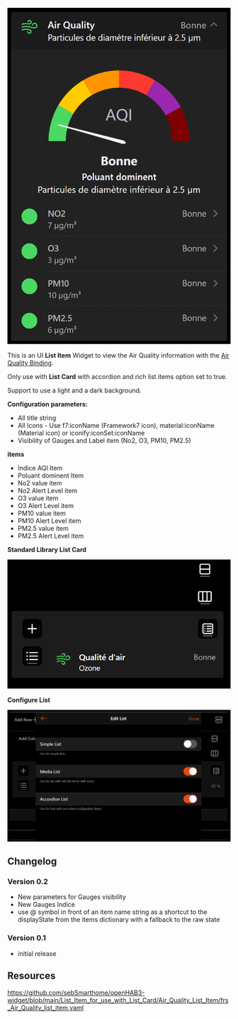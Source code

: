 ![Screen1](https://github.com/sebSmarthome/openHAB3-widget/raw/main/List_Item_for_use_with_List_Card/Air_Quality_List_Item/screenshots/AirQualityListItemScreenShot.gif)

This is an UI **List Item** Widget to view the Air Quality information with the [Air Quality Binding](https://www.openhab.org/addons/bindings/airquality/).

Only use with **List Card** with accordion and rich list items option set to true.

Support to use a light and a dark background.

**Configuration parameters:**

* All title string
* All Icons - Use f7:iconName (Framework7 icon), material:iconName (Material icon) or iconify:iconSet:iconName
* Visibility of Gauges and Label item (No2, O3, PM10, PM2.5)

**items**

* Indice AQI Item
* Poluant dominent Item
* No2 value item
* No2 Alert Level item
* O3 value item
* O3 Alert Level item
* PM10 value item
* PM10 Alert Level item
* PM2.5 value item
* PM2.5 Alert Level item

**Standard Library List Card**

![Screen2](https://github.com/sebSmarthome/openHAB3-widget/raw/main/List_Item_for_use_with_List_Card/Air_Quality_List_Item/screenshots/AirQualityListItemScreenShot3.PNG)

**Configure List**

![Screen3](https://github.com/sebSmarthome/openHAB3-widget/raw/main/List_Item_for_use_with_List_Card/Astro_Moon_List_Item/screenshots/AstroMoonListItemScreenShot2.PNG)

## Changelog

### Version 0.2

* New parameters for Gauges visibility
* New Gauges Indice
* use @ symbol in front of an item name string as a shortcut to the displayState from the items dictionary with a fallback to the raw state
  
### Version 0.1

* initial release

## Resources

<https://github.com/sebSmarthome/openHAB3-widget/blob/main/List_Item_for_use_with_List_Card/Air_Quality_List_Item/frs_Air_Quality_list_item.yaml>